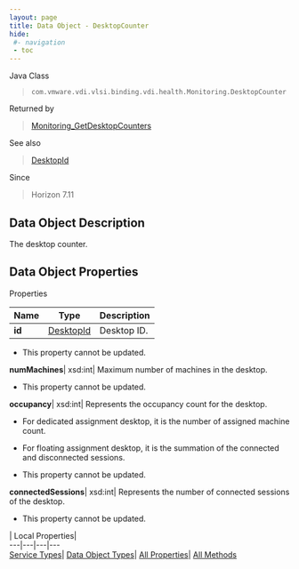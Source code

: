 ```yaml
---
layout: page
title: Data Object - DesktopCounter
hide:
 #- navigation
 - toc
---
```






Java Class  
> `com.vmware.vdi.vlsi.binding.vdi.health.Monitoring.DesktopCounter`

Returned by  
> [Monitoring_GetDesktopCounters](vdi.health.Monitoring.md#getDesktopCounters)

See also  
> [DesktopId](vdi.entity.DesktopId.md)

Since  
> Horizon 7.11


## Data Object Description 

The desktop counter. 

## Data Object Properties

Properties

Name |  Type |  Description   
---|---|---  
**id**| [DesktopId](vdi.entity.DesktopId.md)|  Desktop ID.   


 * This property cannot be updated.

  
**numMachines**|  xsd:int|  Maximum number of machines in the desktop.   


 * This property cannot be updated.

  
**occupancy**|  xsd:int|  Represents the occupancy count for the desktop. 

  * For dedicated assignment desktop, it is the number of assigned machine count.
  * For floating assignment desktop, it is the summation of the connected and disconnected sessions.

  


 * This property cannot be updated.

  
**connectedSessions**|  xsd:int|  Represents the number of connected sessions of the desktop.   


 * This property cannot be updated.

  
  
  
 | Local Properties|   
---|---|---|---  
[Service Types](index-mo_types.md)| [Data Object Types](index-do_types.md)| [All Properties](index-properties.md)| [All Methods](index-methods.md)  
  
  
